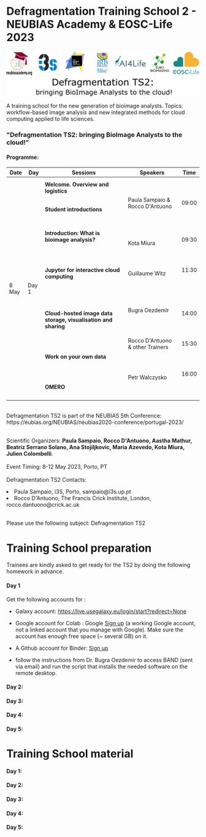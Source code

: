 # Defragmentation Training School 2 - NEUBIAS Academy & EOSC-Life 2023

![](Defragmentation_TS2-banner.png)


A training school for the new generation of bioimage analysts. Topics: workflow-based image analysis and new integrated methods for cloud computing applied to life sciences.


### "Defragmentation TS2: bringing BioImage Analysts to the cloud!”

#### Programme:

|Date | Day | Sessions| Speakers | Time|
|-----|-----|---------|---------|---------|
|8 May | Day 1 | <b>Welcome. Overview and logistics</b><br><br> <p><b>Student introductions</b></p><br></p> <p><b>Introduction: What is bioimage analysis?</b></p><br><br><p><b>Jupyter for interactive cloud computing</b></p><br><br><br><p><b>Cloud-hosted image data storage, visualisation and sharing</b></p><br><br><p><b>Work on your own data</b></p><br><br> <p><b>OMERO</b></p>| <br><br><p>Paula Sampaio & Rocco D'Antuono</p> <br><br><br><p>Kota Miura</p><br><br><p>Guillaume Witz</p><br><br><br><p>Bugra Oezdemir</p><br><br><p>Rocco D'Antuono & other Trainers</p> <br><br><p> Petr Walczysko </p> <br> <br>|<p> 09:00 </p><br><br><br><p> 09:30 <br><br></p><br><p> 11:30 </p><br><br><br><br><p> 14:00 <br></p><br><br><p>15:30</p><br><br><p> 16:00 </p>|




<br>
Defragmentation TS2 is part of the NEUBIAS 5th Conference:
https://eubias.org/NEUBIAS/neubias2020-conference/portugal-2023/
<br>


<br>

Scientific Organizers: <b>Paula Sampaio, Rocco D'Antuono, Aastha Mathur, Beatriz Serrano Solano, Ana Stojiljkovic, Maria Azevedo, Kota Miura, Julien Colombelli</b>.
<br>
<br>
Event Timing:
8-12 May 2023, Porto, PT
<br>
<br>
Defragmentation TS2 Contacts:
<li>Paula Sampaio, i3S, Porto, sampaio@i3s.up.pt
<li>Rocco D'Antuono, The Francis Crick Institute, London, rocco.dantuono@crick.ac.uk  

</br> Please use the following subject: Defragmentation TS2


# Training School preparation #
Trainees are kindly asked to get ready for the TS2 by doing the following homework in advance.
#### Day 1 <br>
<p>Get the following accounts for :

- Galaxy account: https://live.usegalaxy.eu/login/start?redirect=None

- Google account for Colab : Google [Sign up](https://accounts.google.com/signup/v2/webcreateaccount?flowName=GlifWebSignIn&flowEntry=SignUp)
(a working Google account, not a linked account that you manage with Google). Make sure the account has enough free space (~ several GB) on it.
- A Github account for Binder: [Sign up](https://github.com/)

- follow the instructions from Dr. Bugra Oezdemir to access BAND (sent via email) and run the script that installs the needed software on the remote desktop.

</p>

#### Day 2: <br> <p></p>
#### Day 3: <br> <p></p>
#### Day 4: <br> <p></p>
#### Day 5: <br> <p></p>

# Training School material #
#### Day 1:

#### Day 2:


#### Day 3:


#### Day 4:

#### Day 5:
